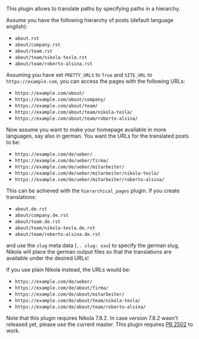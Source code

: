 This plugin allows to translate paths by specifying paths in a hierarchy.

Assume you have the following hierarchy of posts (default language english):
 - `about.rst`
 - `about/company.rst`
 - `about/team.rst`
 - `about/team/nikola-tesla.rst`
 - `about/team/roberto-alsina.rst`

Assuming you have set `PRETTY_URLS` to `True` and `SITE_URL` to `https://example.com`,
you can access the pages with the following URLs:
 - `https://example.com/about/`
 - `https://example.com/about/company/`
 - `https://example.com/about/team/`
 - `https://example.com/about/team/nikola-tesla/`
 - `https://example.com/about/team/roberto-alsina/`

Now assume you want to make your homepage available in more languages, say
also in german. You want the URLs for the translated posts to be:
 - `https://example.com/de/ueber/`
 - `https://example.com/de/ueber/firma/`
 - `https://example.com/de/ueber/mitarbeiter/`
 - `https://example.com/de/ueber/mitarbeiter/nikola-tesla/`
 - `https://example.com/de/ueber/mitarbeiter/roberto-alsina/`

This can be achieved with the `hierarchical_pages` plugin. If you create
translations:
 - `about.de.rst`
 - `about/company.de.rst`
 - `about/team.de.rst`
 - `about/team/nikola-tesla.de.rst`
 - `about/team/roberto-alsina.de.rst`

and use the `slug` meta data (`.. slug: xxx`) to specify the german slug,
Nikola will place the german output files so that the translations are
available under the desired URLs!

If you use plain Nikola instead, the URLs would be:
 - `https://example.com/de/ueber/`
 - `https://example.com/de/about/firma/`
 - `https://example.com/de/about/mitarbeiter/`
 - `https://example.com/de/about/team/nikola-tesla/`
 - `https://example.com/de/about/team/roberto-alsina/`

Note that this plugin requires Nikola 7.8.2. In case version 7.8.2 wasn't
released yet, please use the current master. This plugin requires
[PR 2502](https://github.com/getnikola/nikola/pull/2502) to work.

